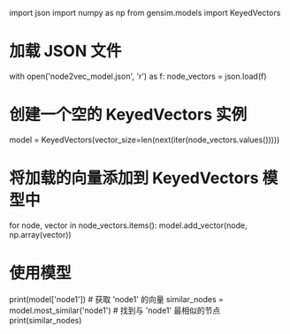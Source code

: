 import json
import numpy as np
from gensim.models import KeyedVectors

# 加载 JSON 文件
with open('node2vec_model.json', 'r') as f:
    node_vectors = json.load(f)

# 创建一个空的 KeyedVectors 实例
model = KeyedVectors(vector_size=len(next(iter(node_vectors.values()))))

# 将加载的向量添加到 KeyedVectors 模型中
for node, vector in node_vectors.items():
    model.add_vector(node, np.array(vector))

# 使用模型
print(model['node1'])  # 获取 'node1' 的向量
similar_nodes = model.most_similar('node1')  # 找到与 'node1' 最相似的节点
print(similar_nodes)

